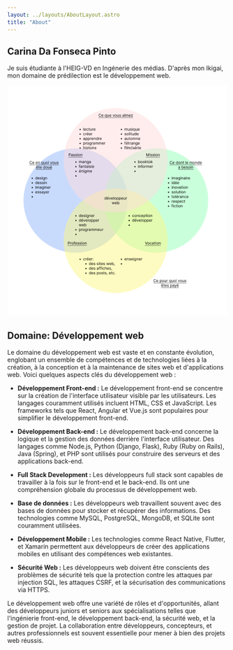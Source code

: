 ```yaml
---
layout: ../layouts/AboutLayout.astro
title: "About"
---
```


## Carina Da Fonseca Pinto

Je suis étudiante à l'HEIG-VD en Ingénerie des médias. D'après mon Ikigai, mon domaine de prédilection est le développement web.

![mon Ikigai](../assets/images/ikigai.png)

## Domaine: Développement web

Le domaine du développement web est vaste et en constante évolution, englobant un ensemble de compétences et de technologies liées à la création, à la conception et à la maintenance de sites web et d'applications web. Voici quelques aspects clés du développement web :

- **Développement Front-end :** Le développement front-end se concentre sur la création de l'interface utilisateur visible par les utilisateurs. Les langages couramment utilisés incluent HTML, CSS et JavaScript. Les frameworks tels que React, Angular et Vue.js sont populaires pour simplifier le développement front-end.

- **Développement Back-end :** Le développement back-end concerne la logique et la gestion des données derrière l'interface utilisateur. Des langages comme Node.js, Python (Django, Flask), Ruby (Ruby on Rails), Java (Spring), et PHP sont utilisés pour construire des serveurs et des applications back-end.

- **Full Stack Development :** Les développeurs full stack sont capables de travailler à la fois sur le front-end et le back-end. Ils ont une compréhension globale du processus de développement web.

- **Base de données :** Les développeurs web travaillent souvent avec des bases de données pour stocker et récupérer des informations. Des technologies comme MySQL, PostgreSQL, MongoDB, et SQLite sont couramment utilisées.

- **Développement Mobile :** Les technologies comme React Native, Flutter, et Xamarin permettent aux développeurs de créer des applications mobiles en utilisant des compétences web existantes.

- **Sécurité Web :** Les développeurs web doivent être conscients des problèmes de sécurité tels que la protection contre les attaques par injection SQL, les attaques CSRF, et la sécurisation des communications via HTTPS.

Le développement web offre une variété de rôles et d'opportunités, allant des développeurs juniors et seniors aux spécialisations telles que l'ingénierie front-end, le développement back-end, la sécurité web, et la gestion de projet. La collaboration entre développeurs, concepteurs, et autres professionnels est souvent essentielle pour mener à bien des projets web réussis.

